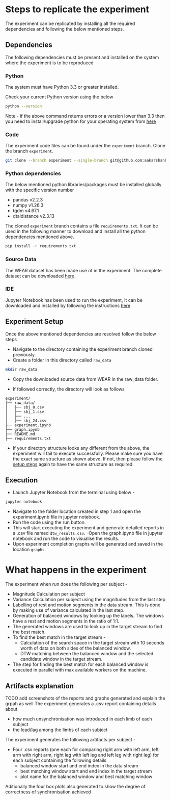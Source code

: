 # Steps to replicate the experiment

The experiment can be replicated by installing all the required dependencies and following the below mentioned steps.

## Dependencies

The following dependencies must be present and installed on the system where the experiment is to be reproduced

### Python
The system must have Python 3.3 or greater installed.

Check your current Python version using the below
```bash
python --version
```
Note - if the above command returns errors or a version lower than 3.3 then you need to install/upgrade python for your operating system from [here](https://www.python.org/downloads/)

### Code
The experiment code files can be found under the ```experiment``` branch.
Clone the branch ```experiment```.

```bash
git clone --branch experiment --single-branch git@github.com:aakarshanbasubhardwaj/timeSeriesDataSynchronisation.git
```

### Python dependencies
The below mentioned python libraries/packages must be installed globally with the specific version number
 - pandas v2.2.3
 - numpy v1.26.3
 - tqdm v4.67.1
 - dtaidistance v2.3.13

The cloned ```experiment``` branch contains a file ```requirements.txt```. It can be used in the following manner to download and install all the python dependencies mentioned above.
```bash
pip install -r requirements.txt
```

### Source Data
The WEAR dataset has been made use of in the experiment. The complete dataset can be downloaded [here](https://ubi29.informatik.uni-siegen.de/wear_dataset/raw/inertial/50hz/).

### IDE
Jupyter Notebook has been used to run the experiment, It can be downloaded and installed by following the instructions [here](https://docs.jupyter.org/en/stable/install/notebook-classic.html#alternative-for-experienced-python-users-installing-jupyter-with-pip)

## Experiment Setup

Once the above mentioned dependencies are resolved follow the below steps
- Navigate to the directory containing the experiment branch cloned previously.
- Create a folder in this directory called ```raw_data```
```bash
mkdir raw_data
```
- Copy the downloaded source data from WEAR in the raw_data folder.

- If followed correctly, the directory will look as follows
```
experiment/
├── raw_data/
│   ├── sbj_0.csv
│   ├── sbj_1.csv
│   ├── ...
│   ├── sbj_24.csv
├── experiment.ipynb
├── graph.ipynb
├── README.md
├── requirements.txt
```
- If your directory structure looks any different from the above, the experiment will fail to execute successfully. Please make sure you have the exact same structure as shown above. If not, then please follow the [setup steps](#experiment-setup) again to have the same structure as required.

## Execution
- Launch Jupyter Notebook from the terminal using below -
```bash
jupyter notebook
```
- Navigate to the folder location created in step 1 and open the experiment.ipynb file in jupyter notebook.
- Run the code using the run button.
- This will start executing the experiment and generate detailed reports in a .csv file named ```dtw_results.csv```.
-Open the graph.ipynb file in jupyter notebook and run the code to visualise the results.
- Upon experiment completion graphs will be generated and saved in the location ```graphs```.

# What happens in the experiment
The experiment when run does the following per subject -
- Magnitude Calculation per subject
- Variance Calculation per subject using the magnitudes from the last step
- Labelling of rest and motion segments in the data stream. This is done by making use of variance calculated in the last step.
- Generation of balanced windows by looking up the labels. The windows have a rest and motion segments in the ratio of 1:1.
- The generated windows are used to look up in the target stream to find the best match.
- To find the best match in the target stream -
  - Calculation of the search space in the target stream with 10 seconds worth of data on both sides of the balanced window.
  - DTW matching between the balanced window and the selected candidate window in the target stream.
- The step for finding the best match for each balanced window is executed in parallel with max available workers on the machine.

## Artifacts explanation
TODO add screenshots of the reports and graphs generated and explain the grpah as well
The experiment generates a .csv report containing details about 
- how much unsynchronisation was introduced in each limb of each subject
- the lead/lag among the limbs of each subject

The experiment generates the following artifacts per subject -
- Four .csv reports (one each for comparing right arm with left arm, left arm with right arm, right leg with left leg and left leg with right leg) for each subject containing the following details
  - balanced window start and end index in the data stream
  - best matching window start and end index in the target stream
  - plot name for the balanced window and best matching window

Aditionally the four box plots also generated to show the degree of correctness of synchronisation achieved
